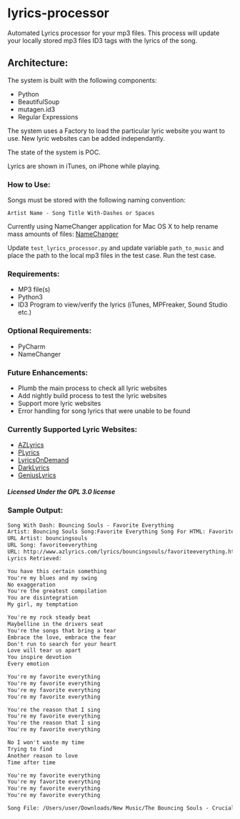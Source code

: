 # lyrics-processor
Automated Lyrics processor for your mp3 files.  This process will update your locally stored mp3 files ID3 tags with the lyrics of the song.

## Architecture:
The system is built with the following components:
- Python
- BeautifulSoup
- mutagen.id3
- Regular Expressions

The system uses a Factory to load the particular lyric website you want to use.
New lyric websites can be added independantly.

The state of the system is POC.

Lyrics are shown in iTunes, on iPhone while playing.

### How to Use:
Songs must be stored with the following naming convention:

`Artist Name - Song Title With-Dashes or Spaces`


Currently using NameChanger application for Mac OS X to help rename mass amounts of files:
[NameChanger](https://mrrsoftware.com/namechanger/)

Update `test_lyrics_processor.py` and update variable `path_to_music` and place the path to the local mp3 files in the test case.
Run the test case.

### Requirements:
- MP3 file(s)
- Python3
- ID3 Program to view/verify the lyrics (iTunes, MPFreaker, Sound Studio etc.)

### Optional Requirements:
- PyCharm
- NameChanger

### Future Enhancements:
- Plumb the main process to check all lyric websites
- Add nightly build process to test the lyric websites
- Support more lyric websites
- Error handling for song lyrics that were unable to be found

### Currently Supported Lyric Websites:
- [AZLyrics](http://www.azlyrics.com)
- [PLyrics](http://www.plyrics.com)
- [LyricsOnDemand](http://lyricsondemand.com)
- [DarkLyrics](http://www.darklyrics.com)
- [GeniusLyrics](http://www.genius.com)

##### Licensed Under the GPL 3.0 license


### Sample Output:
```5 Bouncing Souls - Favorite Everything.mp3
Song With Dash: Bouncing Souls - Favorite Everything
Artist: Bouncing Souls Song:Favorite Everything Song For HTML: Favorite Everything
URL Artist: bouncingsouls
URL Song: favoriteeverything
URL: http://www.azlyrics.com/lyrics/bouncingsouls/favoriteeverything.html
Lyrics Retrieved: 

You have this certain something
You're my blues and my swing
No exaggeration
You're the greatest compilation
You are disintegration
My girl, my temptation

You're my rock steady beat
Maybelline in the drivers seat
You're the songs that bring a tear
Embrace the love, embrace the fear
Don't run to search for your heart
Love will tear us apart
You inspire devotion
Every emotion

You're my favorite everything
You're my favorite everything
You're my favorite everything
You're my favorite everything

You're the reason that I sing
You're my favorite everything
You're the reason that I sing
You're my favorite everything

No I won't waste my time
Trying to find
Another reason to love
Time after time

You're my favorite everything
You're my favorite everything
You're my favorite everything
You're my favorite everything

Song File: /Users/user/Downloads/New Music/The Bouncing Souls - Crucial Moments (2019)/Bouncing Souls - Favorite Everything.mp3```